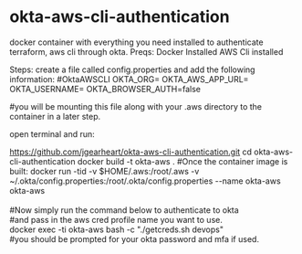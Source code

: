 # okta-aws-cli-authentication
docker container with everything you need installed to authenticate terraform, aws cli through okta. 
Preqs:
Docker Installed
AWS Cli installed


Steps:
create a file called config.properties and add the following information:
#OktaAWSCLI
OKTA_ORG=<add your okta organization>
OKTA_AWS_APP_URL=<add the okta aws app url for the account you are logging into>
OKTA_USERNAME=<add your okta username>
OKTA_BROWSER_AUTH=false

#you will be mounting this file along with your .aws directory to the container in a later step.


open terminal and run:

https://github.com/jgearheart/okta-aws-cli-authentication.git
cd okta-aws-cli-authentication
docker build -t okta-aws .
#Once the container image is built:
docker run -tid -v $HOME/.aws:/root/.aws -v  ~/.okta/config.properties:/root/.okta/config.properties --name okta-aws okta-aws
<br /><br />#Now simply run the command below to authenticate to okta <br />
#and pass in the aws cred profile name you want to use.<br />
docker exec -ti okta-aws  bash  -c "./getcreds.sh devops" <br />
#you should be prompted for your okta password and mfa if used.
